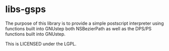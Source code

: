 # libs-gsps

The purpose of this library is to provide a simple postscript interpreter using
functions built into GNUstep both NSBezierPath as well as the DPS/PS functions
built into GNUstep.

This is LICENSED under the LGPL.